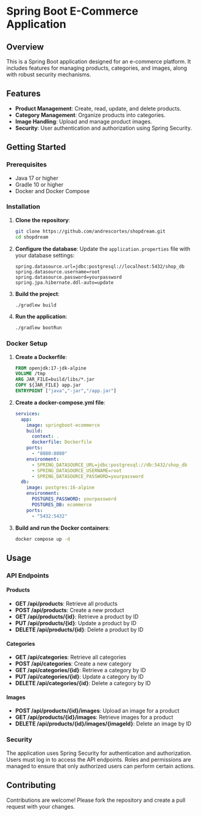 # Spring Boot E-Commerce Application

## Overview
This is a Spring Boot application designed for an e-commerce platform. It includes features for managing products, categories, and images, along with robust security mechanisms.

## Features
- **Product Management**: Create, read, update, and delete products.
- **Category Management**: Organize products into categories.
- **Image Handling**: Upload and manage product images.
- **Security**: User authentication and authorization using Spring Security.

## Getting Started

### Prerequisites
- Java 17 or higher
- Gradle 10 or higher
- Docker and Docker Compose

### Installation

1. **Clone the repository**:
    ```bash
    git clone https://github.com/andrescortes/shopdream.git
    cd shopdream
    ```

2. **Configure the database**:
    Update the `application.properties` file with your database settings:
    ```properties
    spring.datasource.url=jdbc:postgresql://localhost:5432/shop_db
    spring.datasource.username=root
    spring.datasource.password=yourpassword
    spring.jpa.hibernate.ddl-auto=update
    ```

3. **Build the project**:
    ```bash
    ./gradlew build
    ```

4. **Run the application**:
    ```bash
    ./gradlew bootRun
    ```

### Docker Setup

1. **Create a Dockerfile**:
    ```dockerfile
    FROM openjdk:17-jdk-alpine
    VOLUME /tmp
    ARG JAR_FILE=build/libs/*.jar
    COPY ${JAR_FILE} app.jar
    ENTRYPOINT ["java","-jar","/app.jar"]
    ```

2. **Create a docker-compose.yml file**:
    ```yaml
    services:
      app:
        image: springboot-ecommerce
        build:
          context: .
          dockerfile: Dockerfile
        ports:
          - "8080:8080"
        environment:
          - SPRING_DATASOURCE_URL=jdbc:postgresql://db:5432/shop_db
          - SPRING_DATASOURCE_USERNAME=root
          - SPRING_DATASOURCE_PASSWORD=yourpassword
      db:
        image: postgres:16-alpine
        environment:
          POSTGRES_PASSWORD: yourpassword
          POSTGRES_DB: ecommerce
        ports:
          - "5432:5432"
    ```

3. **Build and run the Docker containers**:
    ```bash
    docker compose up -d
    ```

## Usage

### API Endpoints

#### Products
- **GET /api/products**: Retrieve all products
- **POST /api/products**: Create a new product
- **GET /api/products/{id}**: Retrieve a product by ID
- **PUT /api/products/{id}**: Update a product by ID
- **DELETE /api/products/{id}**: Delete a product by ID

#### Categories
- **GET /api/categories**: Retrieve all categories
- **POST /api/categories**: Create a new category
- **GET /api/categories/{id}**: Retrieve a category by ID
- **PUT /api/categories/{id}**: Update a category by ID
- **DELETE /api/categories/{id}**: Delete a category by ID

#### Images
- **POST /api/products/{id}/images**: Upload an image for a product
- **GET /api/products/{id}/images**: Retrieve images for a product
- **DELETE /api/products/{id}/images/{imageId}**: Delete an image by ID

### Security
The application uses Spring Security for authentication and authorization. Users must log in to access the API endpoints. Roles and permissions are managed to ensure that only authorized users can perform certain actions.

## Contributing
Contributions are welcome! Please fork the repository and create a pull request with your changes.

